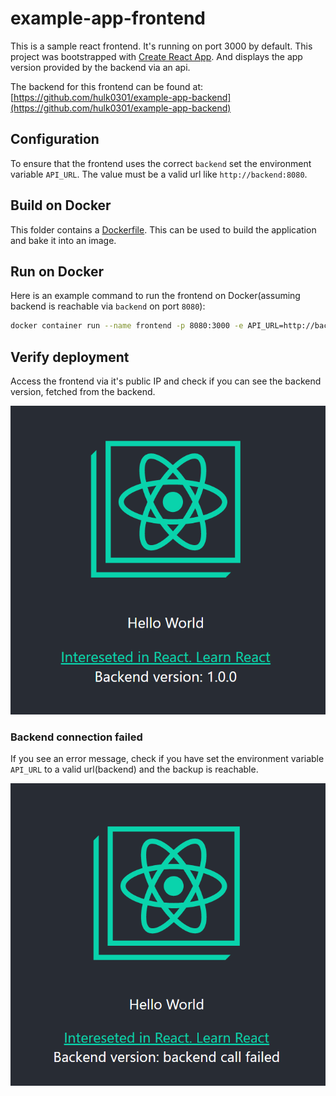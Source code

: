 # example-app-frontend

This is a sample react frontend. It's running on port 3000 by default.
This project was bootstrapped with [Create React App](https://github.com/facebook/create-react-app). And displays the app version provided by the backend via an api.

The backend for this frontend can be found at: [https://github.com/hulk0301/example-app-backend](https://github.com/hulk0301/example-app-backend)

## Configuration

To ensure that the frontend uses the correct `backend` set the environment variable `API_URL`. The value must be a valid url like `http://backend:8080`.

## Build on Docker

This folder contains a [Dockerfile](./Dockerfile). This can be used to build the application and bake it into an image.

## Run on Docker

Here is an example command to run the frontend on Docker(assuming backend is reachable via `backend` on port `8080`):

```sh
docker container run --name frontend -p 8080:3000 -e API_URL=http://backend:8080 -d frontend:v1.0.0
```

## Verify deployment

Access the frontend via it's public IP and check if you can see the backend version, fetched from the backend.

![backend-ok](images/backend_ok.png)

### Backend connection failed

If you see an error message, check if you have set the environment variable `API_URL` to a valid url(backend) and the backup is reachable.

![backend-failed](images/backend_failed.png)
